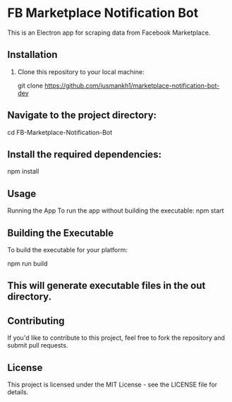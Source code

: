 # FB Marketplace Notification Bot

This is an Electron app for scraping data from Facebook Marketplace.

## Installation

1. Clone this repository to your local machine:

  
   git clone https://github.com/iusmankh1/marketplace-notification-bot-dev


## Navigate to the project directory:
cd FB-Marketplace-Notification-Bot

## Install the required dependencies:
npm install

## Usage
Running the App
To run the app without building the executable:
npm start

## Building the Executable
To build the executable for your platform:

npm run build


## This will generate executable files in the out directory.

## Contributing
If you'd like to contribute to this project, feel free to fork the repository and submit pull requests.

## License
This project is licensed under the MIT License - see the LICENSE file for details.



